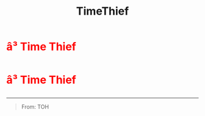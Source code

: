 ﻿---
lang: en-US
title: TimeThief
prev: Nemesis
next: Vindicator
---
# <font color="red">â³ <b>Time Thief</b></font> <Badge text="Support" type="tip" vertical="middle"/>
# <font color="red">â³ <b>Time Thief</b></font> <Badge text="Support" type="tip" vertical="middle"/>
---

> From: TOH

